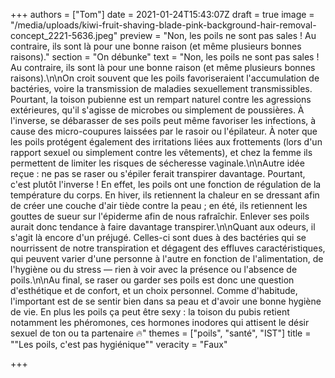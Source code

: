 +++
authors = ["Tom"]
date = 2021-01-24T15:43:07Z
draft = true
image = "/media/uploads/kiwi-fruit-shaving-blade-pink-background-hair-removal-concept_2221-5636.jpeg"
preview = "Non, les poils ne sont pas sales ! Au contraire, ils sont là pour une bonne raison (et même plusieurs bonnes raisons)."
section = "On débunke"
text = "Non, les poils ne sont pas sales ! Au contraire, ils sont là pour une bonne raison (et même plusieurs bonnes raisons).\n\nOn croit souvent que les poils favoriseraient l'accumulation de bactéries, voire la transmission de maladies sexuellement transmissibles. Pourtant, la toison pubienne est un rempart naturel contre les agressions extérieures, qu'il s'agisse de microbes ou simplement de poussières. À l'inverse, se débarasser de ses poils peut même favoriser les infections, à cause des micro-coupures laissées par le rasoir ou l'épilateur. À noter que les poils protégent également des irritations liées aux frottements (lors d'un rapport sexuel ou simplement contre les vêtements), et chez la femme ils permettent de limiter les risques de sécheresse vaginale.\n\nAutre idée reçue : ne pas se raser ou s'épiler ferait transpirer davantage. Pourtant, c'est plutôt l'inverse ! En effet, les poils ont une fonction de régulation de la température du corps. En hiver, ils retiennent la chaleur en se dressant afin de créer une couche d'air tiède contre la peau ; en été, ils retiennent les gouttes de sueur sur l'épiderme afin de nous rafraîchir. Enlever ses poils aurait donc tendance à faire davantage transpirer.\n\nQuant aux odeurs, il s'agit là encore d'un préjugé. Celles-ci sont dues à des bactéries qui se nourrissent de notre transpiration et dégagent des effluves caractéristiques, qui peuvent varier d'une personne à l'autre en fonction de l'alimentation, de l'hygiène ou du stress — rien à voir avec la présence ou l'absence de poils.\n\nAu final, se raser ou garder ses poils est donc une question d'esthétique et de confort, et un choix personnel. Comme d'habitude, l'important est de se sentir bien dans sa peau et d'avoir une bonne hygiène de vie. En plus les poils ça peut être sexy : la toison du pubis retient notamment les phéromones, ces hormones inodores qui attisent le désir sexuel de ton ou ta partenaire 🔥"
themes = ["poils", "santé", "IST"]
title = "\"Les poils, c'est pas hygiénique\""
veracity = "Faux"

+++
